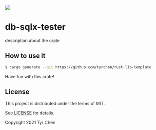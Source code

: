 ![](https://github.com/tyrchen/rust-lib-template/workflows/build/badge.svg)

# db-sqlx-tester

description about the crate

## How to use it

```bash
$ cargo generate --git https://github.com/tyrchen/rust-lib-template
```

Have fun with this crate!

## License

This project is distributed under the terms of MIT.

See [LICENSE](LICENSE.md) for details.

Copyright 2021 Tyr Chen
